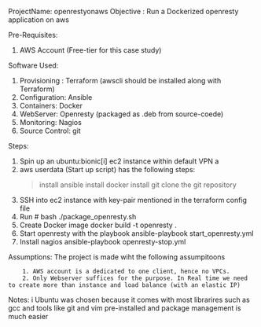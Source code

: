 ProjectName: openrestyonaws
Objective : Run a Dockerized openresty application on aws



Pre-Requisites:

1. AWS Account (Free-tier for this case study)

Software Used:
1. Provisioning :  Terraform (awscli should be installed along with Terraform)
2. Configuration:  Ansible 
3. Containers:     Docker   
4. WebServer:      Openresty (packaged as .deb from source-coede) 
5. Monitoring:     Nagios
6. Source Control: git

Steps:
1. Spin up an ubuntu:bionic[i] ec2 instance within  default VPN a
2. aws userdata (Start up script) has the following steps:
      > install ansible
      > install docker
      > install git
      > clone the git repository  
3. SSH into ec2 instance with key-pair mentioned in the terraform config file
4. Run 
        # bash ./package_openresty.sh
5. Create Docker image
        docker build -t openresty .
6. Start openresty with the playbook 
        ansible-playbook start_openresty.yml
7. Install nagios
        ansible-playbook openresty-stop.yml




Assumptions:
        The project is made wiht the following assumpitoons

        1. AWS account is a dedicated to one client, hence no VPCs.
        2. Only Webserver suffices for the purpose. In Real time we need to create more than instance and load balance (with an elastic IP)


Notes:
        i Ubuntu was chosen because it comes with most librarires such as gcc and tools like git and vim pre-installed and package management is much easier



